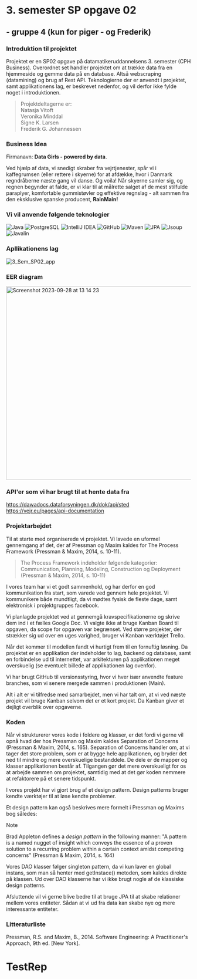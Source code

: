 # 3. semester SP opgave 02
## - gruppe 4 (kun for piger - og Frederik)

### Introduktion til projektet
Projektet er en SP02 opgave på datamatikeruddannelsens 3. semester (CPH Business).
Overordnet set handler projektet om at trække data fra en hjemmeside og gemme data på en database. Altså webscraping (datamining) og brug af Rest API.
Teknologierne der er anvendt i projektet, samt applikationens lag, er beskrevet nedenfor, og vil derfor ikke fylde noget i introduktionen.

> Projektdeltagerne er:<br>
> Natasja Vitoft <br>
> Veronika Minddal <br>
> Signe K. Larsen <br>
> Frederik G. Johannessen

### Business Idea
Firmanavn: **Data Girls - powered by data**.

Ved hjælp af data, vi snedigt skraber fra vejrtjenester, spår vi i kaffegrumsen (eller rettere i skyerne) for at afdække, hvor i Danmark regndråberne næste gang vil danse. Og voila! Når skyerne samler sig, og regnen begynder at falde, er vi klar til at målrette salget af de mest stilfulde paraplyer, komfortable gummistøvler og effektive regnslag - alt sammen fra den eksklusive spanske producent, **RainMain!**


### Vi vil anvende følgende teknologier
![Java](https://img.shields.io/badge/Java-%23FF0000?style=flat-square&logo=java&logoColor=white)
![PostgreSQL](https://img.shields.io/badge/PostgreSQL-%23336791?style=flat-square&logo=postgresql&logoColor=white)
![IntelliJ IDEA](https://img.shields.io/badge/IntelliJ%20IDEA-%23000000?style=flat-square&logo=intellij-idea&logoColor=white)
![GitHub](https://img.shields.io/badge/GitHub-%23181717?style=flat-square&logo=github&logoColor=white)
![Maven](https://img.shields.io/badge/Maven-%23C71A36?style=flat-square&logo=apache-maven&logoColor=white)
![JPA](https://img.shields.io/badge/JPA-%23008000?style=flat-square&logoColor=white)
![Jsoup](https://img.shields.io/badge/Jsoup-%23008000?style=flat-square&logoColor=white)
![Javalin](https://img.shields.io/badge/Javalin-%230056D6?style=flat-square&logoColor=white)


### Apllikationens lag
![3_Sem_SP02_app](https://github.com/FrederikGJ/3sem_sp02/assets/113090989/a802b741-d6f3-46db-a20c-955c31925af3)

### EER diagram
<img width="527" alt="Screenshot 2023-09-28 at 13 14 23" src="https://github.com/FrederikGJ/3sem_sp02/assets/113090989/84985328-dcc4-41e6-97c8-791901faf9ac">

### API'er som vi har brugt til at hente data fra
https://dawadocs.dataforsyningen.dk/dok/api/sted <br>
https://vejr.eu/pages/api-documentation

### Projektarbejdet
Til at starte med organiserede vi projektet. Vi lavede en uformel gennemgang af det, der af Pressman og Maxim kaldes for The Process Framework (Pressman & Maxim, 2014, s. 10-11).
> The Process Framework indeholder følgende kategorier: <br>
> Communication, Planning, Modeling, Construction og Deployment <br>
> (Pressman & Maxim, 2014, s. 10-11)

I vores team har vi et godt sammenhold, og har derfor en god kommunikation fra start, som varede ved gennem hele projektet. Vi kommunikere både mundtligt, da vi mødtes fysisk de fleste dage, samt elektronisk i projektgruppes facebook.

Vi planlagde projektet ved at gennemgå kravspecifikationerne og skrive dem ind i et fælles Google Doc. Vi valgte ikke at bruge Kanban Board til opgaven, da scope for opgaven var begrænset. Ved større projekter, der strækker sig ud over en uges varighed, bruger vi Kanban værktøjet Trello.

Når det kommer til modellen fandt vi hurtigt frem til en fornuftig løsning. Da projektet er en applikation der indeholder to lag, backend og database, samt en forbindelse ud til internettet, var arkitekturen på applikationen meget overskuelig (se eventuelt billede af applikationen lag ovenfor).  

Vi har brugt GitHub til versionsstyring, hvor vi hver især anvendte feature branches, som vi senere mergede sammen i produktionen (Main).

Alt i alt er vi tilfredse med samarbejdet, men vi har talt om, at vi ved næste projekt vil bruge Kanban selvom det er et kort projekt. Da Kanban giver et dejligt overblik over opgaverne.

### Koden
Når vi strukturerer vores kode i foldere og klasser, er det fordi vi gerne vil opnå hvad der hos Pressman og Maxim kaldes Separation of Concerns (Pressman & Maxim, 2014, s. 165). Separation of Concerns handler om, at vi tager det store problem, som er at bygge hele applikationen, og bryder det ned til mindre og mere overskuelige bestanddele. De dele er de mapper og klasser applikationen består af. Tilgangen gør det mere overskueligt for os at arbejde sammen om projektet, samtidig med at det gør koden nemmere at refaktorere på et senere tidspunkt.

I vores projekt har vi gjort brug af et design pattern. Design patterns bruger kendte værktøjer til at løse kendte problemer.

Et design pattern kan også beskrives mere formelt i Pressman og Maxims bog således:

> [!Note]
> Brad Appleton defines a *design pattern* in the following manner: "A pattern is a named nugget  of insight which conveys the essence of a proven solution to a recurring problem within a certain context amidst competing concerns" (Pressman & Maxim, 2014, s. 164)

Vores DAO klasser følger singleton pattern, da vi kun laver en global instans, som man så henter med getInstace() metoden, som kaldes direkte på klassen. Ud over DAO klasserne har vi ikke brugt nogle af de klassiske design patterns.

Afsluttende vil vi gerne blive bedre til at bruge JPA til at skabe relationer mellem vores entiteter. Sådan at vi ud fra data kan skabe nye og mere interessante entiteter. 

### Litteraturliste
Pressman, R.S. and Maxim, B., 2014. Software Engineering: A Practitioner's Approach, 9th ed. [New York].



# TestRep
